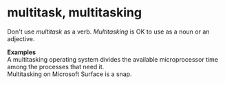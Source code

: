 # multitask, multitasking

Don't use *multitask* as a verb. *Multitasking* is OK to use as a noun or an adjective.

**Examples**  
A multitasking operating system divides the available microprocessor time among the processes that need it.  
Multitasking on Microsoft Surface is a snap.
